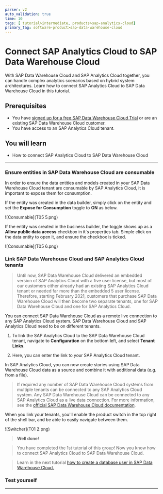 ```yaml
---
parser: v2
auto_validation: true
time: 10
tags: [ tutorial>intermediate, products>sap-analytics-cloud]
primary_tag: software-product>sap-data-warehouse-cloud
---
```


# Connect SAP Analytics Cloud to SAP Data Warehouse Cloud
<!-- description --> With SAP Data Warehouse Cloud and SAP Analytics Cloud together, you can handle complex analytics scenarios based on hybrid system architectures. Learn how to connect SAP Analytics Cloud to SAP Data Warehouse Cloud in this tutorial.

## Prerequisites
 - You have [signed up for a free SAP Data Warehouse Cloud Trial](data-warehouse-cloud-1-begin-trial) or are an existing SAP Data Warehouse Cloud customer.
 - You have access to an SAP Analytics Cloud tenant.

## You will learn
  - How to connect SAP Analytics Cloud to SAP Data Warehouse Cloud

---

### Ensure entities in SAP Data Warehouse Cloud are consumable


In order to ensure the data entities and models created in your SAP Data Warehouse Cloud tenant are consumable by SAP Analytics Cloud, it is important to expose them for consumption.

If the entity was created in the data builder, simply click on the entity and set the **Expose for Consumption** toggle to **ON** as below.

  ![Consumable](T05 5.png)

If the entity was created in the business builder, the toggle shows up as a **Allow public data access** checkbox in it's properties tab. Simple click on the data entity to open it, and ensure the checkbox is ticked.

  ![Consumable](T05 6.png)


### Link SAP Data Warehouse Cloud and SAP Analytics Cloud tenants


>Until now, SAP Data Warehouse Cloud delivered an embedded version of SAP Analytics Cloud with a five user license, but most of our customers either already had an existing SAP Analytics Cloud tenant or needed far more than the embedded 5 user license. Therefore, starting February 2021, customers that purchase SAP Data Warehouse Cloud will then become two separate tenants, one for SAP Data Warehouse Cloud and one for SAP Analytics Cloud.

You can connect SAP Data Warehouse Cloud as a remote live connection to any SAP Analytics Cloud system. SAP Data Warehouse Cloud and SAP Analytics Cloud need to be on different tenants.

1.	To link the SAP Analytics Cloud to the SAP Data Warehouse Cloud tenant, navigate to **Configuration** on the bottom left, and select **Tenant Links**.

2.	Here, you can enter the link to your SAP Analytics Cloud tenant.

In SAP Analytics Cloud, you can now create stories using SAP Data Warehouse Cloud data as a source and combine it with additional data (e.g. from a file).

>If required any number of SAP Data Warehouse Cloud systems from multiple tenants can be connected to any SAP Analytics Cloud system. Any SAP Data Warehouse Cloud can be connected to any SAP Analytics Cloud as a live data connection. For more information, see the [official SAP Data Warehouse Cloud documentation](https://help.sap.com/viewer/00f68c2e08b941f081002fd3691d86a7/release/en-US/ad4281e2875949f0b4d45d1072ff4c38.html).

When you link your tenants, you'll enable the product switch in the top right of the shell bar, and be able to easily navigate between them.

  ![Switcher](T01 2.png)

>**Well done!**

> You have completed the 1st tutorial of this group! Now you know how to connect SAP Analytics Cloud to SAP Data Warehouse Cloud.

> Learn in the next tutorial [how to create a database user in SAP Data Warehouse Cloud.](data-warehouse-cloud-intro8-create-databaseuser)




### Test yourself




---
